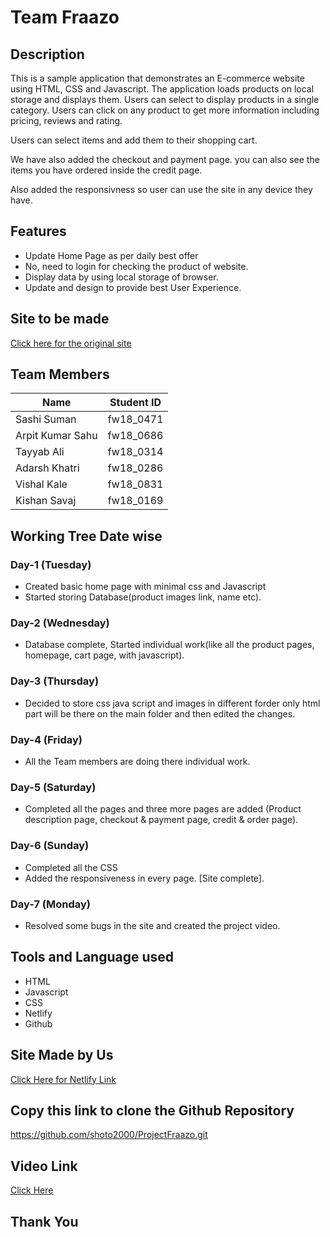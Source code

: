 # Team Fraazo

## Description

This is a sample application that demonstrates an E-commerce website using HTML, CSS and Javascript. 
The application loads products on local storage and  displays them. Users can select to display products 
in a single category. Users can click on any product to get more information including pricing, reviews and rating.

Users can select items and add them to their shopping cart.

We have also added the checkout and payment page. you can also see the items you have ordered inside the credit page.

Also added the responsivness so user can use the site in any device they have.

## Features

- Update Home Page as per daily best offer
- No, need to login for checking the product of website.
- Display data by using local storage of browser.
- Update and design to provide best User Experience.

## Site to be made
[Click here for the original site](https://fraazo.com/)

## Team Members
| Name             | Student ID |
|------------------|------------|
| Sashi Suman      | fw18_0471  |	
| Arpit Kumar Sahu | fw18_0686  |	
| Tayyab Ali       | fw18_0314  |	
| Adarsh Khatri    | fw18_0286  |	
| Vishal Kale      | fw18_0831  |	
| Kishan Savaj     | fw18_0169  |	

## Working Tree Date wise

### Day-1 (Tuesday)
- Created basic home page with minimal css and Javascript
- Started storing Database(product images link, name etc).

### Day-2 (Wednesday)
- Database complete, Started individual work(like all the product pages, homepage, cart page, with javascript).

### Day-3 (Thursday)
- Decided to store css java script and images in different forder only html part will be there on the main folder and then edited the changes.

### Day-4 (Friday)
- All the Team members are doing there individual work.

### Day-5 (Saturday)
- Completed all the pages and three more pages are added (Product description page, checkout & payment page, credit & order page).

### Day-6 (Sunday)
- Completed all the CSS
- Added the responsiveness in every page. [Site complete].

### Day-7 (Monday)
- Resolved some bugs in the site and created the project video.

## Tools and Language used
- HTML
- Javascript
- CSS
- Netlify
- Github

## Site Made by Us
[Click Here for Netlify Link](https://sensational-flan-0b5daa.netlify.app/)

## Copy this link to clone the Github Repository
https://github.com/shoto2000/ProjectFraazo.git

## Video Link
[Click Here](https://drive.google.com/drive/folders/1Ihm6brEftOFmsGG2G_ooWRCboXAnnxr5?usp=sharing)
## Thank You



